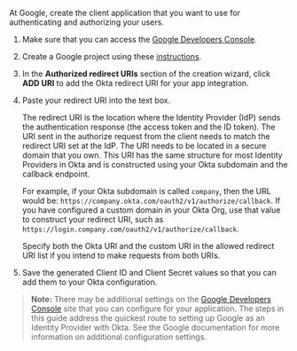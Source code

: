 At Google, create the client application that you want to use for authenticating and authorizing your users.

1. Make sure that you can access the [Google Developers Console](https://console.developers.google.com/).

1. Create a Google project using these [instructions](https://developers.google.com/identity/sign-in/web/sign-in#before_you_begin).

1. In the **Authorized redirect URIs** section of the creation wizard, click **ADD URI** to add the Okta redirect URI for your app integration.

1. Paste your redirect URI into the text box.

    The redirect URI is the location where the Identity Provider (IdP) sends the authentication response (the access token and the ID token). The URI sent in the authorize request from the client needs to match the redirect URI set at the IdP. The URI needs to be located in a secure domain that you own. This URI has the same structure for most Identity Providers in Okta and is constructed using your Okta subdomain and the callback endpoint.

    For example, if your Okta subdomain is called `company`, then the URL would be: `https://company.okta.com/oauth2/v1/authorize/callback`. If you have configured a custom domain in your Okta Org, use that value to construct your redirect URI, such as `https://login.company.com/oauth2/v1/authorize/callback`.

    Specify both the Okta URI and the custom URI in the allowed redirect URI list if you intend to make requests from both URIs.

1. Save the generated Client ID and Client Secret values so that you can add them to your Okta configuration.

> **Note:** There may be additional settings on the [Google Developers Console](https://console.developers.google.com) site that you can configure for your application. The steps in this guide address the quickest route to setting up Google as an Identity Provider with Okta. See the Google documentation for more information on additional configuration settings.

